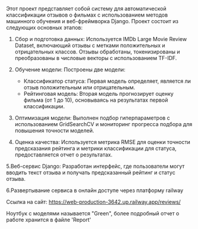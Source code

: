 Этот проект представляет собой систему для автоматической классификации отзывов о фильмах с использованием методов машинного обучения и веб-фреймворка Django. Проект состоит из следующих основных этапов:

1. Сбор и подготовка данных: Используется IMDb Large Movie Review Dataset, включающий отзывы с метками положительных и отрицательных классов. Отзывы обработаны, токенизированы и преобразованы в числовые векторы с использованием TF-IDF.

2. Обучение модели: Построены две модели:
   - Классификатор статуса: Первая модель определяет, является ли отзыв положительным или отрицательным.
   - Рейтинговая модель: Вторая модель прогнозирует оценку фильма (от 1 до 10), основываясь на результатах первой классификации.
   
3. Оптимизация модели: Выполнен подбор гиперпараметров с использованием GridSearchCV и мониторинг прогресса подбора для повышения точности моделей.

4. Оценка качества: Используется метрика RMSE для оценки точности предсказания рейтинга и метрики классификации для статуса, предоставляется отчет о результатах.

5.Веб-сервис Django: Разработан интерфейс, где пользователи могут вводить текст отзыва и получать предсказанный рейтинг и статус отзыва.

6.Развертывание сервиса в онлайн доступе через платформу railway

Ссылка на сайт: https://web-production-3642.up.railway.app/reviews/

Ноутбук с моделями называется "Green", более подробный отчет о работе хранится в файле 'Report'

